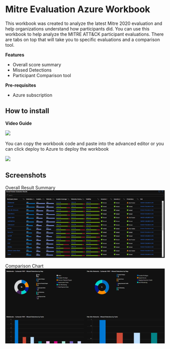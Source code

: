 # Mitre Evaluation Azure Workbook

This workbook was created to analyze the latest Mitre 2020 evaluation and help organizations understand how participants did. 
You can use this workbook to help analyze the MITRE ATT&CK participant evaluations. There are tabs on top that will take you to specific evaluations and a comparison tool.

**Features**
- Overall score summary
- Missed Detections
- Participant Comparison tool

**Pre-requisites**
- Azure subscription

## How to install

**Video Guide**

<a href ="https://www.youtube.com/watch?v=g_TsoTmmOeU" target='_blank'><img src="https://img.youtube.com/vi/g_TsoTmmOeU/0.jpg" width="200"></a>

You can copy the workbook code and paste into the advanced editor or you can click deploy to Azure to deploy the workbook

<a href ="https://portal.azure.com/#create/Microsoft.Template/uri/https%3A%2F%2Fraw.githubusercontent.com%2Fjingsta%2FTeachJing-Workbooks%2Fmain%2FSecurity%2FMitre_Evaluation_Workbook%2Fazuredeploy.json%0A" target='_blank'><img src="https://aka.ms/deploytoazurebutton" width="150"></a>

## Screenshots

Overall Result Summary
![](./media/screenshot1.PNG)

Comparison Chart
![](./media/screenshot2.PNG)
